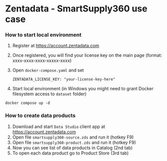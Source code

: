 # Zentadata - SmartSupply360 use case

### How to start local environment

1. Register at https://account.zentadata.com 
2. Once registered, you will find your license key on the main page (format: xxxx-xxxx-xxxx-xxxxx-xxxx)
3. Open `docker-compose.yaml` and set

    `ZENTADATA_LICENSE_KEY: "your-license-key-here"`

4. Start local environment (in Windows you might need to grant Docker filesystem access to `dataset` folder)
```
docker compose up -d
```

### How to create data products

1. Download and start `Data Studio` client app at https://account.zentadata.com
2. Open file `smartsupply360-source.zds` and run it (hotkey F9)
3. Open file `smartsupply360-product.zds` and run it (hotkey F9)
4. Now you can see list of data products in Catalog (2nd tab) 
5. To open each data product go to Product Store (3rd tab)